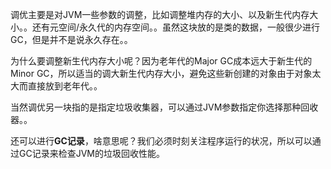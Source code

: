 调优主要是对JVM一些参数的调整，比如调整堆内存的大小、以及新生代内存大小。。还有元空间/永久代的内存空间。。虽然这块放的是类的数据，一般很少进行GC，但是并不是说永久存在。。

为什么要调整新生代内存大小呢？因为老年代的Major GC成本远大于新生代的Minor GC，所以适当的调大新生代内存大小，避免这些新创建的对象由于对象太大而直接放到老年代。。

当然调优另一块指的是指定垃圾收集器，可以通过JVM参数指定你选择那种回收器。。

还可以进行**GC记录**，啥意思呢？我们必须时刻关注程序运行的状况，所以可以通过GC记录来检查JVM的垃圾回收性能。